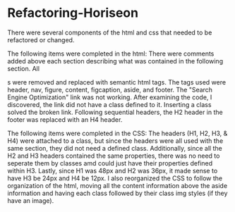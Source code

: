 # Refactoring-Horiseon
There were several components of the html and css that needed to be refactored or changed.

The following items were completed in the html:
There were comments added above each section describing what was contained in the following section.
All <div>s were removed and replaced with semantic html tags. The tags used were header, nav, figure, content, figcaption, aside, and footer.
The "Search Engine Optimization" link was not working. After examining the code, I discovered, the link did not have a class defined to it. Inserting a class solved the broken link.
Following sequential headers, the H2 header in the footer was replaced with an H4 header.

The following items were completed in the CSS:
The headers (H1, H2, H3, & H4) were attached to a class, but since the headers were all used with the same section, they did not need a defined class. Additionally, since all the H2 and H3 headers contained the same properties, there was no need to seperate them by classes amd could just have their properties defined within H3. Lastly, since H1 was 48px and H2 was 36px, it made sense to have H3 be 24px and H4 be 12px.
I also reorganized the CSS to follow the organization of the html, moving all the content information above the aside information and having each class followed by their class img styles (if they have an image).